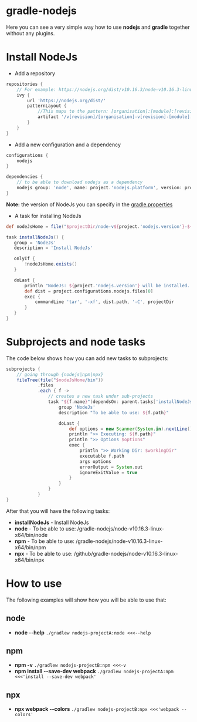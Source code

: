 # gradle-nodejs
Here you can see a very simple way how to use **nodejs** and **gradle** together without any plugins.
# Install NodeJs
* Add a repository
```groovy
repositories {
    // For example: https://nodejs.org/dist/v10.16.3/node-v10.16.3-linux-x64.tar.xz
    ivy {
        url 'https://nodejs.org/dist/'
        patternLayout {
            //This maps to the pattern: [organisation]:[module]:[revision]:[classifier]@[ext]
            artifact '/v[revision]/[organisation]-v[revision]-[module].[ext]'
        }
    }
}
```
* Add a new configuration and a dependency
```groovy
configurations {
    nodejs
}

dependencies {
    // to be able to download nodejs as a dependency
    nodejs group: 'node', name: project.'nodejs.platform', version: project.'nodejs.version', ext: 'tar.xz'
}
```
**Note:** the version of NodeJs you can specify in the [gradle.properties](./gradle.properties)
* A task for installing NodeJs
 ```groovy
def nodeJsHome = file("$projectDir/node-v${project.'nodejs.version'}-${project.'nodejs.platform'}")

task installNodeJs() {
    group = 'NodeJs'
    description = 'Install NodeJs'

    onlyIf {
        !nodeJsHome.exists()
    }

    doLast {
        println "NodeJs: ${project.'nodejs.version'} will be installed..."
        def dist = project.configurations.nodejs.files[0]
        exec {
            commandLine 'tar', '-xf', dist.path, '-C', projectDir
        }
    }
}
```
# Subprojects and node tasks
The code below shows how you can add new tasks to subprojects: 
```groovy
subprojects {
    // going through {nodejs|npm|npx}
    fileTree(file("$nodeJsHome/bin"))
            .files
            .each { f ->
                // creates a new task under sub-projects
                task "${f.name}"(dependsOn: parent.tasks['installNodeJs']) {
                    group 'NodeJs'
                    description "To be able to use: ${f.path}"

                    doLast {
                        def options = new Scanner(System.in).nextLine().split(' ')
                        println ">> Executing: ${f.path}"
                        println ">> Options $options"
                        exec {
                            println ">> Working Dir: $workingDir"
                            executable f.path
                            args options
                            errorOutput = System.out
                            ignoreExitValue = true
                        }
                    }
                }
            }
}
```
After that you will have the following tasks:
* **installNodeJs** - Install NodeJs
* **node** - To be able to use: /gradle-nodejs/node-v10.16.3-linux-x64/bin/node
* **npm** - To be able to use: /gradle-nodejs/node-v10.16.3-linux-x64/bin/npm
* **npx** - To be able to use: /github/gradle-nodejs/node-v10.16.3-linux-x64/bin/npx
# How to use
The following examples will show how you will be able to use that:
## node <options>
* **node --help** `./gradlew nodejs-projectA:node <<<--help`
## npm <options>
* **npm -v** `./gradlew nodejs-projectB:npm <<<-v`
* **npm install --save-dev webpack** `./gradlew nodejs-projectA:npm <<<'install --save-dev webpack'`
## npx <options>
* **npx webpack --colors** `./gradlew nodejs-projectB:npx <<<'webpack --colors'`
